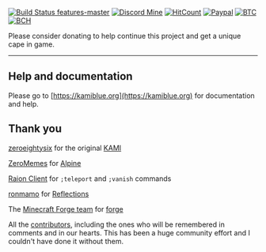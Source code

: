 [![Build Status features-master](https://img.shields.io/travis/com/kami-blue/client/master?logo=gradle&label=build&style=flat-square)](https://travis-ci.com/kami-blue/client)
[![Discord Mine](https://img.shields.io/discord/573954110454366214?label=chat&logo=discord&logoColor=white&style=flat-square)](https://discord.gg/KfpqwZB)
[![HitCount](http://hits.dwyl.com/kami-blue/client.svg)](http://hits.dwyl.com/kami-blue/client)
[![Paypal](https://img.shields.io/badge/paypal-donate-red?color=169bd7&logo=paypal&style=flat-square)](https://paypal.me/mik4a/5USD)
[![BTC](https://img.shields.io/badge/btc-clickme-red?color=f08b16&logo=bitcoin&style=flat-square)](https://www.blockchain.com/btc/address/19pH4aNZZMPJkqQ2826BauRokyBs1NYon7)
[![BCH](https://img.shields.io/badge/bch-clickme-red?color=2db300&logo=cash-app&style=flat-square)](https://www.blockchain.com/bch/address/19pH4aNZZMPJkqQ2826BauRokyBs1NYon7) 

Please consider donating to help continue this project and get a unique cape in game. 

***

## Help and documentation

Please go to [https://kamiblue.org](https://kamiblue.org) for documentation and help.

## Thank you

[zeroeightysix](https://github.com/zeroeightysix) for the original [KAMI](https://github.com/zeroeightysix/KAMI)

[ZeroMemes](https://github.com/ZeroMemes) for [Alpine](https://github.com/ZeroMemes/Alpine)

[Raion Client](https://raionclient.com/) for `;teleport` and `;vanish` commands

[ronmamo](https://github.com/ronmamo/) for [Reflections](https://github.com/ronmamo/reflections)

The [Minecraft Forge team](https://github.com/MinecraftForge) for [forge](https://files.minecraftforge.net/)

All the [contributors](https://github.com/kami-blue/client/graphs/contributors), including the ones who will be remembered in comments and in our hearts. This has been a huge community effort and I couldn't have done it without them.
